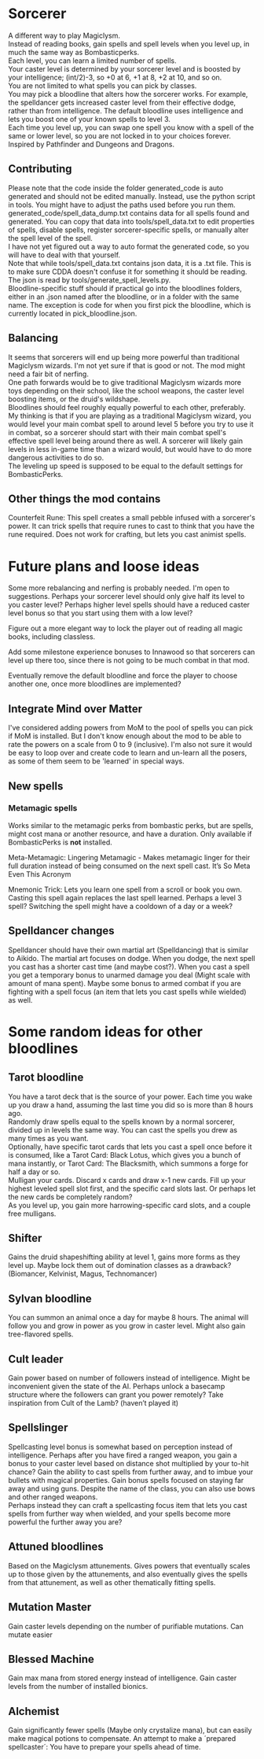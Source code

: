 # Sorcerer

A different way to play Magiclysm.<br>
Instead of reading books, gain spells and spell levels when you level up, in much the same way as Bombasticperks.<br>
Each level, you can learn a limited number of spells.<br>
Your caster level is determined by your sorcerer level and is boosted by your intelligence; (int/2)-3, so +0 at 6, +1 at 8, +2 at 10, and so on.<br>
You are not limited to what spells you can pick by classes.<br>
You may pick a bloodline that alters how the sorcerer works. For example, the spelldancer gets increased caster level from their effective dodge, rather than from intelligence. The default bloodline uses intelligence and lets you boost one of your known spells to level 3.<br>
Each time you level up, you can swap one spell you know with a spell of the same or lower level, so you are not locked in to your choices forever.<br>
Inspired by Pathfinder and Dungeons and Dragons.

## Contributing

Please note that the code inside the folder generated_code is auto generated and should not be edited manually. Instead, use the python script in tools. You might have to adjust the paths used before you run them.<br>
generated_code/spell_data_dump.txt contains data for all spells found and generated. You can copy that data into tools/spell_data.txt to edit properties of spells, disable spells, register sorcerer-specific spells, or manually alter the spell level of the spell.<br>
I have not yet figured out a way to auto format the generated code, so you will have to deal with that yourself.<br>
Note that while tools/spell_data.txt contains json data, it is a .txt file. This is to make sure CDDA doesn't confuse it for something it should be reading. The json is read by tools/generate_spell_levels.py.<br>
Bloodline-specific stuff should if practical go into the bloodlines folders, either in an .json named after the bloodline, or in a folder with the same name. The exception is code for when you first pick the bloodline, which is currently located in pick_bloodline.json.

## Balancing

It seems that sorcerers will end up being more powerful than traditional Magiclysm wizards. I'm not yet sure if that is good or not. The mod might need a fair bit of nerfing.<br>
One path forwards would be to give traditional Magiclysm wizards more toys depending on their school, like the school weapons, the caster level boosting items, or the druid's wildshape.<br>
Bloodlines should feel roughly equally powerful to each other, preferably.<br>
My thinking is that if you are playing as a traditional Magiclysm wizard, you would level your main combat spell to around level 5 before you try to use it in combat, so a sorcerer should start with their main combat spell's effective spell level being around there as well. A sorcerer will likely gain levels in less in-game time than a wizard would, but would have to do more dangerous activities to do so.<br>
The leveling up speed is supposed to be equal to the default settings for BombasticPerks.

## Other things the mod contains

Counterfeit Rune: This spell creates a small pebble infused with a sorcerer's power. It can trick spells that require runes to cast to think that you have the rune required. Does not work for crafting, but lets you cast animist spells.

# Future plans and loose ideas

Some more rebalancing and nerfing is probably needed. I'm open to suggestions. Perhaps your sorcerer level should only give half its level to you caster level? Perhaps higher level spells should have a reduced caster level bonus so that you start using them with a low level?

Figure out a more elegant way to lock the player out of reading all magic books, including classless.

Add some milestone experience bonuses to Innawood so that sorcerers can level up there too, since there is not going to be much combat in that mod.

Eventually remove the default bloodline and force the player to choose another one, once more bloodlines are implemented?

## Integrate Mind over Matter

I've considered adding powers from MoM to the pool of spells you can pick if MoM is installed. But I don't know enough about the mod to be able to rate the powers on a scale from 0 to 9 (inclusive). I'm also not sure it would be easy to loop over and create code to learn and un-learn all the posers, as some of them seem to be 'learned' in special ways.

## New spells

### Metamagic spells

Works similar to the metamagic perks from bombastic perks, but are spells, might cost mana or another resource, and have a duration. Only available if BombasticPerks is **not** installed.

Meta-Metamagic: Lingering Metamagic - Makes metamagic linger for their full duration instead of being consumed on the next spell cast. It’s So Meta Even This Acronym

Mnemonic Trick: Lets you learn one spell from a scroll or book you own. Casting this spell again replaces the last spell learned. Perhaps a level 3 spell? Switching the spell might have a cooldown of a day or a week?

## Spelldancer changes

Spelldancer should have their own martial art (Spelldancing) that is similar to Aikido. The martial art focuses on dodge. When you dodge, the next spell you cast has a shorter cast time (and maybe cost?). When you cast a spell you get a temporary bonus to unarmed damage you deal (Might scale with amount of mana spent). Maybe some bonus to armed combat if you are fighting with a spell focus (an item that lets you cast spells while wielded) as well.

# Some random ideas for other bloodlines

## Tarot bloodline

You have a tarot deck that is the source of your power. Each time you wake up you draw a hand, assuming the last time you did so is more than 8 hours ago.<br>
Randomly draw spells equal to the spells known by a normal sorcerer, divided up in levels the same way. You can cast the spells you drew as many times as you want.<br>
Optionally, have specific tarot cards that lets you cast a spell once before it is consumed, like a Tarot Card: Black Lotus, which gives you a bunch of mana instantly, or Tarot Card: The Blacksmith, which summons a forge for half a day or so.<br>
Mulligan your cards. Discard x cards and draw x-1 new cards. Fill up your highest leveled spell slot first, and the specific card slots last. Or perhaps let the new cards be completely random?<br>
As you level up, you gain more harrowing-specific card slots, and a couple free mulligans.

## Shifter

Gains the druid shapeshifting ability at level 1, gains more forms as they level up. Maybe lock them out of domination classes as a drawback? (Biomancer, Kelvinist, Magus, Technomancer)

## Sylvan bloodline

You can summon an animal once a day for maybe 8 hours. The animal will follow you and grow in power as you grow in caster level. Might also gain tree-flavored spells.

## Cult leader

Gain power based on number of followers instead of intelligence. Might be inconvenient given the state of the AI. Perhaps unlock a basecamp structure where the followers can grant you power remotely? Take inspiration from Cult of the Lamb? (haven’t played it)

## Spellslinger

Spellcasting level bonus is somewhat based on perception instead of intelligence. Perhaps after you have fired a ranged weapon, you gain a bonus to your caster level based on distance shot multiplied by your to-hit chance? Gain the ability to cast spells from further away, and to imbue your bullets with magical properties. Gain bonus spells focused on staying far away and using guns. Despite the name of the class, you can also use bows and other ranged weapons.<br>
Perhaps instead they can craft a spellcasting focus item that lets you cast spells from further way when wielded, and your spells become more powerful the further away you are?

## Attuned bloodlines

Based on the Magiclysm attunements. Gives powers that eventually scales up to those given by the attunements, and also eventually gives the spells from that attunement, as well as other thematically fitting spells.

## Mutation Master

Gain caster levels depending on the number of purifiable mutations. Can mutate easier

## Blessed Machine

Gain max mana from stored energy instead of intelligence. Gain caster levels from the number of installed bionics.

## Alchemist

Gain significantly fewer spells (Maybe only crystalize mana), but can easily make magical potions to compensate. An attempt to make a ´prepared spellcaster´: You have to prepare your spells ahead of time.
